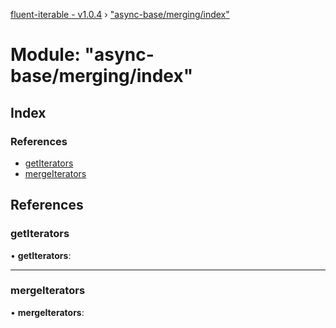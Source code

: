 [fluent-iterable - v1.0.4](../README.md) › ["async-base/merging/index"](_async_base_merging_index_.md)

# Module: "async-base/merging/index"

## Index

### References

* [getIterators](_async_base_merging_index_.md#getiterators)
* [mergeIterators](_async_base_merging_index_.md#mergeiterators)

## References

###  getIterators

• **getIterators**:

___

###  mergeIterators

• **mergeIterators**:
